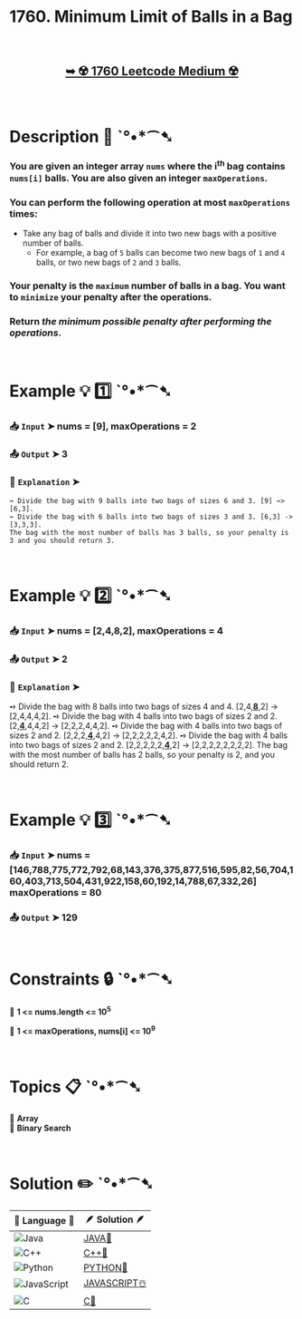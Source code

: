 # 1760. Minimum Limit of Balls in a Bag

</br>

<h2 align="center"> 

<a href="https://leetcode.com/problems/minimum-limit-of-balls-in-a-bag/description/?envType=daily-question&envId=2024-12-07"><strong>➥ ☢️ 1760 Leetcode Medium ☢️ </strong></a>
</h2>

</br>

# Description 📜 ˋ°•*⁀➷

### You are given an integer array `nums` where the i<sup>th</sup> bag contains `nums[i]` balls. You are also given an integer `maxOperations`.

### You can perform the following operation at most `maxOperations` times:

- Take any bag of balls and divide it into two new bags with a positive number of balls.
  - For example, a bag of `5` balls can become two new bags of `1` and `4` balls, or two new bags of `2` and `3` balls.

### Your penalty is the `maximum` number of balls in a bag. You want to `minimize` your penalty after the operations.

### Return *the minimum possible penalty after performing the operations*.

</br>

# Example 💡 1️⃣ ˋ°•*⁀➷

  ### 📥 `Input`  ➤ nums = [9], maxOperations = 2

  ### 📤 `Output`  ➤ 3

  ### 🔦 `Explanation`  ➤ 

    ➺ Divide the bag with 9 balls into two bags of sizes 6 and 3. [9] ➺> [6,3].
    ➺ Divide the bag with 6 balls into two bags of sizes 3 and 3. [6,3] -> [3,3,3].
    The bag with the most number of balls has 3 balls, so your penalty is 3 and you should return 3.

</br>

# Example 💡 2️⃣ ˋ°•*⁀➷

  ### 📥 `Input` ➤ nums = [2,4,8,2], maxOperations = 4

  ### 📤 `Output`  ➤ 2

  ### 🔦 `Explanation` ➤ 

➺ Divide the bag with 8 balls into two bags of sizes 4 and 4. [2,4,<u>**8**</u>,2] -> [2,4,4,4,2].
➺ Divide the bag with 4 balls into two bags of sizes 2 and 2. [2,<u>**4**</u>,4,4,2] -> [2,2,2,4,4,2].
➺ Divide the bag with 4 balls into two bags of sizes 2 and 2. [2,2,2,<u>**4**</u>,4,2] -> [2,2,2,2,2,4,2].
➺ Divide the bag with 4 balls into two bags of sizes 2 and 2. [2,2,2,2,2,<u>**4**</u>,2] -> [2,2,2,2,2,2,2,2].
The bag with the most number of balls has 2 balls, so your penalty is 2, and you should return 2.

</br>

# Example 💡 3️⃣ ˋ°•*⁀➷

  ### 📥 `Input` ➤ nums = [146,788,775,772,792,68,143,376,375,877,516,595,82,56,704,160,403,713,504,431,922,158,60,192,14,788,67,332,26] maxOperations = 80

  ### 📤 `Output`  ➤ 129

</br>

# Constraints 🔒 ˋ°•*⁀➷

🔹 **1 <= nums.length <= 10<sup>5</sup>** </br>

🔹 **1 <= maxOperations, nums[i] <= 10<sup>9</sup>** </br>

</br>

# Topics 📋 ˋ°•*⁀➷

🔸 **Array**  </br>
🔸 **Binary Search**  </br>

</br>

# Solution ✏️ ˋ°•*⁀➷

| 📒 Language 📒  | 🪶 Solution 🪶 |
| ------------- | ------------- |
|  ![Java](https://img.shields.io/badge/java-%23ED8B00.svg?style=for-the-badge&logo=openjdk&logoColor=white)  | [JAVA🍁]() |
|  ![C++](https://img.shields.io/badge/c++-%2300599C.svg?style=for-the-badge&logo=c%2B%2B&logoColor=white)  | [C++🎲]()  |
|  ![Python](https://img.shields.io/badge/python-3670A0?style=for-the-badge&logo=python&logoColor=ffdd54)    | [PYTHON🍰]() |
| ![JavaScript](https://img.shields.io/badge/javascript-%23323330.svg?style=for-the-badge&logo=javascript&logoColor=%23F7DF1E)   | [JAVASCRIPT☃️]() |
|   ![C](https://img.shields.io/badge/c-%2300599C.svg?style=for-the-badge&logo=c&logoColor=white)   | [C💖]()  |
